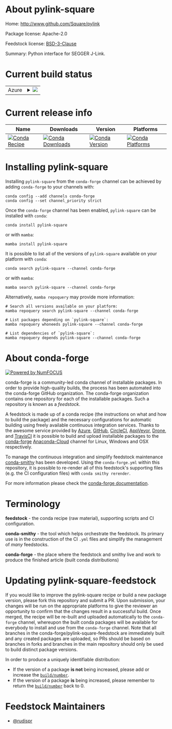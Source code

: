 About pylink-square
===================

Home: http://www.github.com/Square/pylink

Package license: Apache-2.0

Feedstock license: [BSD-3-Clause](https://github.com/conda-forge/pylink-square-feedstock/blob/main/LICENSE.txt)

Summary: Python interface for SEGGER J-Link.

Current build status
====================


<table>
    
  <tr>
    <td>Azure</td>
    <td>
      <details>
        <summary>
          <a href="https://dev.azure.com/conda-forge/feedstock-builds/_build/latest?definitionId=16936&branchName=main">
            <img src="https://dev.azure.com/conda-forge/feedstock-builds/_apis/build/status/pylink-square-feedstock?branchName=main">
          </a>
        </summary>
        <table>
          <thead><tr><th>Variant</th><th>Status</th></tr></thead>
          <tbody><tr>
              <td>linux_64_python3.7.____cpython</td>
              <td>
                <a href="https://dev.azure.com/conda-forge/feedstock-builds/_build/latest?definitionId=16936&branchName=main">
                  <img src="https://dev.azure.com/conda-forge/feedstock-builds/_apis/build/status/pylink-square-feedstock?branchName=main&jobName=linux&configuration=linux_64_python3.7.____cpython" alt="variant">
                </a>
              </td>
            </tr><tr>
              <td>linux_64_python3.8.____cpython</td>
              <td>
                <a href="https://dev.azure.com/conda-forge/feedstock-builds/_build/latest?definitionId=16936&branchName=main">
                  <img src="https://dev.azure.com/conda-forge/feedstock-builds/_apis/build/status/pylink-square-feedstock?branchName=main&jobName=linux&configuration=linux_64_python3.8.____cpython" alt="variant">
                </a>
              </td>
            </tr><tr>
              <td>linux_64_python3.9.____cpython</td>
              <td>
                <a href="https://dev.azure.com/conda-forge/feedstock-builds/_build/latest?definitionId=16936&branchName=main">
                  <img src="https://dev.azure.com/conda-forge/feedstock-builds/_apis/build/status/pylink-square-feedstock?branchName=main&jobName=linux&configuration=linux_64_python3.9.____cpython" alt="variant">
                </a>
              </td>
            </tr><tr>
              <td>osx_64_python3.7.____cpython</td>
              <td>
                <a href="https://dev.azure.com/conda-forge/feedstock-builds/_build/latest?definitionId=16936&branchName=main">
                  <img src="https://dev.azure.com/conda-forge/feedstock-builds/_apis/build/status/pylink-square-feedstock?branchName=main&jobName=osx&configuration=osx_64_python3.7.____cpython" alt="variant">
                </a>
              </td>
            </tr><tr>
              <td>osx_64_python3.8.____cpython</td>
              <td>
                <a href="https://dev.azure.com/conda-forge/feedstock-builds/_build/latest?definitionId=16936&branchName=main">
                  <img src="https://dev.azure.com/conda-forge/feedstock-builds/_apis/build/status/pylink-square-feedstock?branchName=main&jobName=osx&configuration=osx_64_python3.8.____cpython" alt="variant">
                </a>
              </td>
            </tr><tr>
              <td>osx_64_python3.9.____cpython</td>
              <td>
                <a href="https://dev.azure.com/conda-forge/feedstock-builds/_build/latest?definitionId=16936&branchName=main">
                  <img src="https://dev.azure.com/conda-forge/feedstock-builds/_apis/build/status/pylink-square-feedstock?branchName=main&jobName=osx&configuration=osx_64_python3.9.____cpython" alt="variant">
                </a>
              </td>
            </tr><tr>
              <td>win_64_python3.7.____cpython</td>
              <td>
                <a href="https://dev.azure.com/conda-forge/feedstock-builds/_build/latest?definitionId=16936&branchName=main">
                  <img src="https://dev.azure.com/conda-forge/feedstock-builds/_apis/build/status/pylink-square-feedstock?branchName=main&jobName=win&configuration=win_64_python3.7.____cpython" alt="variant">
                </a>
              </td>
            </tr><tr>
              <td>win_64_python3.8.____cpython</td>
              <td>
                <a href="https://dev.azure.com/conda-forge/feedstock-builds/_build/latest?definitionId=16936&branchName=main">
                  <img src="https://dev.azure.com/conda-forge/feedstock-builds/_apis/build/status/pylink-square-feedstock?branchName=main&jobName=win&configuration=win_64_python3.8.____cpython" alt="variant">
                </a>
              </td>
            </tr><tr>
              <td>win_64_python3.9.____cpython</td>
              <td>
                <a href="https://dev.azure.com/conda-forge/feedstock-builds/_build/latest?definitionId=16936&branchName=main">
                  <img src="https://dev.azure.com/conda-forge/feedstock-builds/_apis/build/status/pylink-square-feedstock?branchName=main&jobName=win&configuration=win_64_python3.9.____cpython" alt="variant">
                </a>
              </td>
            </tr>
          </tbody>
        </table>
      </details>
    </td>
  </tr>
</table>

Current release info
====================

| Name | Downloads | Version | Platforms |
| --- | --- | --- | --- |
| [![Conda Recipe](https://img.shields.io/badge/recipe-pylink--square-green.svg)](https://anaconda.org/conda-forge/pylink-square) | [![Conda Downloads](https://img.shields.io/conda/dn/conda-forge/pylink-square.svg)](https://anaconda.org/conda-forge/pylink-square) | [![Conda Version](https://img.shields.io/conda/vn/conda-forge/pylink-square.svg)](https://anaconda.org/conda-forge/pylink-square) | [![Conda Platforms](https://img.shields.io/conda/pn/conda-forge/pylink-square.svg)](https://anaconda.org/conda-forge/pylink-square) |

Installing pylink-square
========================

Installing `pylink-square` from the `conda-forge` channel can be achieved by adding `conda-forge` to your channels with:

```
conda config --add channels conda-forge
conda config --set channel_priority strict
```

Once the `conda-forge` channel has been enabled, `pylink-square` can be installed with `conda`:

```
conda install pylink-square
```

or with `mamba`:

```
mamba install pylink-square
```

It is possible to list all of the versions of `pylink-square` available on your platform with `conda`:

```
conda search pylink-square --channel conda-forge
```

or with `mamba`:

```
mamba search pylink-square --channel conda-forge
```

Alternatively, `mamba repoquery` may provide more information:

```
# Search all versions available on your platform:
mamba repoquery search pylink-square --channel conda-forge

# List packages depending on `pylink-square`:
mamba repoquery whoneeds pylink-square --channel conda-forge

# List dependencies of `pylink-square`:
mamba repoquery depends pylink-square --channel conda-forge
```


About conda-forge
=================

[![Powered by
NumFOCUS](https://img.shields.io/badge/powered%20by-NumFOCUS-orange.svg?style=flat&colorA=E1523D&colorB=007D8A)](https://numfocus.org)

conda-forge is a community-led conda channel of installable packages.
In order to provide high-quality builds, the process has been automated into the
conda-forge GitHub organization. The conda-forge organization contains one repository
for each of the installable packages. Such a repository is known as a *feedstock*.

A feedstock is made up of a conda recipe (the instructions on what and how to build
the package) and the necessary configurations for automatic building using freely
available continuous integration services. Thanks to the awesome service provided by
[Azure](https://azure.microsoft.com/en-us/services/devops/), [GitHub](https://github.com/),
[CircleCI](https://circleci.com/), [AppVeyor](https://www.appveyor.com/),
[Drone](https://cloud.drone.io/welcome), and [TravisCI](https://travis-ci.com/)
it is possible to build and upload installable packages to the
[conda-forge](https://anaconda.org/conda-forge) [Anaconda-Cloud](https://anaconda.org/)
channel for Linux, Windows and OSX respectively.

To manage the continuous integration and simplify feedstock maintenance
[conda-smithy](https://github.com/conda-forge/conda-smithy) has been developed.
Using the ``conda-forge.yml`` within this repository, it is possible to re-render all of
this feedstock's supporting files (e.g. the CI configuration files) with ``conda smithy rerender``.

For more information please check the [conda-forge documentation](https://conda-forge.org/docs/).

Terminology
===========

**feedstock** - the conda recipe (raw material), supporting scripts and CI configuration.

**conda-smithy** - the tool which helps orchestrate the feedstock.
                   Its primary use is in the construction of the CI ``.yml`` files
                   and simplify the management of *many* feedstocks.

**conda-forge** - the place where the feedstock and smithy live and work to
                  produce the finished article (built conda distributions)


Updating pylink-square-feedstock
================================

If you would like to improve the pylink-square recipe or build a new
package version, please fork this repository and submit a PR. Upon submission,
your changes will be run on the appropriate platforms to give the reviewer an
opportunity to confirm that the changes result in a successful build. Once
merged, the recipe will be re-built and uploaded automatically to the
`conda-forge` channel, whereupon the built conda packages will be available for
everybody to install and use from the `conda-forge` channel.
Note that all branches in the conda-forge/pylink-square-feedstock are
immediately built and any created packages are uploaded, so PRs should be based
on branches in forks and branches in the main repository should only be used to
build distinct package versions.

In order to produce a uniquely identifiable distribution:
 * If the version of a package **is not** being increased, please add or increase
   the [``build/number``](https://docs.conda.io/projects/conda-build/en/latest/resources/define-metadata.html#build-number-and-string).
 * If the version of a package **is** being increased, please remember to return
   the [``build/number``](https://docs.conda.io/projects/conda-build/en/latest/resources/define-metadata.html#build-number-and-string)
   back to 0.

Feedstock Maintainers
=====================

* [@rudispr](https://github.com/rudispr/)

